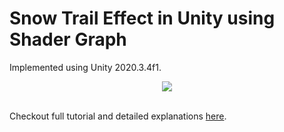 # Snow Trail Effect in Unity using Shader Graph

Implemented using Unity 2020.3.4f1.

<div style="text-align:center">
  <img src="https://i.imgur.com/ayZL1Dw.gif"/>
</div>
<br>

Checkout full tutorial and detailed explanations <a href=https://hackmd.io/xbL5X2oNRNu3EPjjUj9y6A>here</a>.
